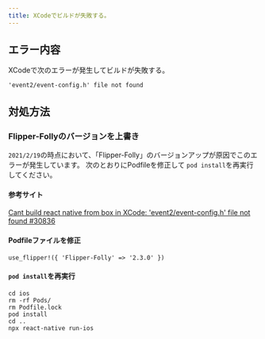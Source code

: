 ```yaml
---
title: XCodeでビルドが失敗する。
---
```


## エラー内容

XCodeで次のエラーが発生してビルドが失敗する。

```
'event2/event-config.h' file not found
```

## 対処方法

### Flipper-Follyのバージョンを上書き

`2021/2/19`の時点において、「Flipper-Folly」のバージョンアップが原因でこのエラーが発生しています。
次のとおりにPodfileを修正して `pod install`を再実行してください。

#### 参考サイト

[Cant build react native from box in XCode: 'event2/event-config.h' file not found #30836](https://github.com/facebook/react-native/issues/30836 )

#### Podfileファイルを修正

```console
use_flipper!({ 'Flipper-Folly' => '2.3.0' })
```

#### `pod install`を再実行

```console
cd ios
rm -rf Pods/
rm Podfile.lock
pod install
cd ..
npx react-native run-ios
```
